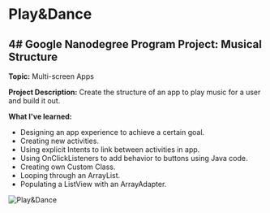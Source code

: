 # Play&Dance

## **4# Google Nanodegree Program Project: Musical Structure**

**Topic:** Multi-screen Apps

**Project Description:** Create the structure of an app to play music for a user and build it out.

**What I've learned:**
-   Designing an app experience to achieve a certain goal.
-   Creating new activities.
-   Using explicit Intents to link between activities in app.
-   Using OnClickListeners to add behavior to buttons using Java code.
-   Creating own Custom Class.
-   Looping through an ArrayList.
-   Populating a ListView with an ArrayAdapter.

![Play&Dance](https://i.imgur.com/wg7EHhF.jpg)
